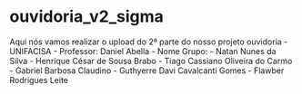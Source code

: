 # ouvidoria_v2_sigma
Aqui nós vamos realizar o upload do 2ª parte do nosso projeto ouvidoria - UNIFACISA - Professor: Daniel Abella - Nome Grupo: - Natan Nunes da Silva - Henrique César de Sousa Brabo - Tiago Cassiano Oliveira do Carmo - Gabriel Barbosa Claudino - Guthyerre Davi Cavalcanti Gomes - Flawber Rodrigues Leite
